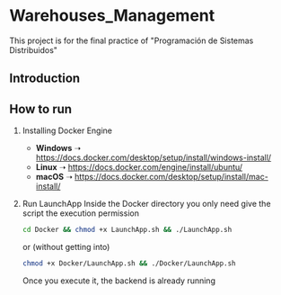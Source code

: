 # Warehouses_Management
This project is for the final practice of "Programación de Sistemas Distribuidos"

## Introduction
## How to run
1. Installing Docker Engine
   - **Windows** ➝ https://docs.docker.com/desktop/setup/install/windows-install/
   - **Linux** ➝ https://docs.docker.com/engine/install/ubuntu/
   - **macOS** ➝ https://docs.docker.com/desktop/setup/install/mac-install/
2. Run LaunchApp
   Inside the Docker directory you only need give the script the execution permission
   ```bash
   cd Docker && chmod +x LaunchApp.sh && ./LaunchApp.sh
   ```
   or (without getting into)
   
   ```bash
   chmod +x Docker/LaunchApp.sh && ./Docker/LaunchApp.sh
   ```
   Once you execute it, the backend is already running
